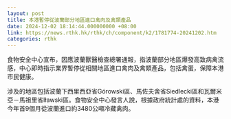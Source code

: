 ```yaml
---
layout: post
title: 本港暫停從波蘭部分地區進口禽肉及禽類產品
date: 2024-12-02 18:14:44.000000000 +08:00
link: https://news.rthk.hk/rthk/ch/component/k2/1781774-20241202.htm
categories: rthk
---
```


食物安全中心宣布，因應波蘭獸醫檢查總署通報，指波蘭部分地區爆發高致病禽流感，中心即時指示業界暫停從相關地區進口禽肉及禽類產品，包括禽蛋，保障本港市民健康。

涉及的地區包括波蘭下西里西亞省Górowski區、馬佐夫舍省Siedlecki區和瓦爾米亞－馬祖里省Iławski區。食物安全中心發言人說，根據政府統計處的資料，本港今年首9個月從波蘭進口約3480公噸冷藏禽肉。
